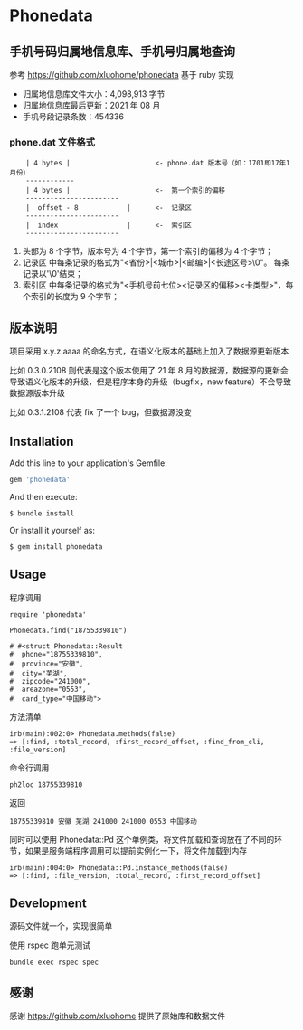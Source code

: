 # Phonedata

## 手机号码归属地信息库、手机号归属地查询

参考 https://github.com/xluohome/phonedata 基于 ruby 实现

- 归属地信息库文件大小：4,098,913 字节
- 归属地信息库最后更新：2021 年 08 月
- 手机号段记录条数：454336

### phone.dat 文件格式

        | 4 bytes |                     <- phone.dat 版本号（如：1701即17年1月份）
        ------------
        | 4 bytes |                     <-  第一个索引的偏移
        -----------------------
        |  offset - 8            |      <-  记录区
        -----------------------
        |  index                 |      <-  索引区
        -----------------------

1. 头部为 8 个字节，版本号为 4 个字节，第一个索引的偏移为 4 个字节；
2. 记录区 中每条记录的格式为"<省份>|<城市>|<邮编>|<长途区号>\0"。 每条记录以'\0'结束；
3. 索引区 中每条记录的格式为"<手机号前七位><记录区的偏移><卡类型>"，每个索引的长度为 9 个字节；

## 版本说明

项目采用 x.y.z.aaaa 的命名方式，在语义化版本的基础上加入了数据源更新版本

比如 0.3.0.2108 则代表是这个版本使用了 21 年 8 月的数据源，数据源的更新会导致语义化版本的升级，但是程序本身的升级（bugfix，new feature）不会导致数据源版本升级

比如 0.3.1.2108 代表 fix 了一个 bug，但数据源没变

## Installation

Add this line to your application's Gemfile:

```ruby
gem 'phonedata'
```

And then execute:

    $ bundle install

Or install it yourself as:

    $ gem install phonedata

## Usage

程序调用

```
require 'phonedata'

Phonedata.find("18755339810")

# #<struct Phonedata::Result
#  phone="18755339810",
#  province="安徽",
#  city="芜湖",
#  zipcode="241000",
#  areazone="0553",
#  card_type="中国移动">
```

方法清单

```
irb(main):002:0> Phonedata.methods(false)
=> [:find, :total_record, :first_record_offset, :find_from_cli, :file_version]
```

命令行调用

```
ph2loc 18755339810
```

返回

```
18755339810 安徽 芜湖 241000 241000 0553 中国移动
```

同时可以使用 Phonedata::Pd 这个单例类，将文件加载和查询放在了不同的环节，如果是服务端程序调用可以提前实例化一下，将文件加载到内存

```
irb(main):004:0> Phonedata::Pd.instance_methods(false)
=> [:find, :file_version, :total_record, :first_record_offset]

```

## Development

源码文件就一个，实现很简单

使用 rspec 跑单元测试

```
bundle exec rspec spec
```

## 感谢

感谢 https://github.com/xluohome 提供了原始库和数据文件
